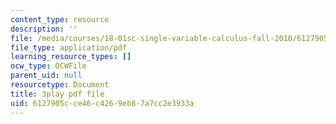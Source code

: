 ```yaml
---
content_type: resource
description: ''
file: /media/courses/18-01sc-single-variable-calculus-fall-2010/6127905cce46c4269eb87a7cc2e3933a_TQTDkpZP02A.pdf
file_type: application/pdf
learning_resource_types: []
ocw_type: OCWFile
parent_uid: null
resourcetype: Document
title: 3play pdf file
uid: 6127905c-ce46-c426-9eb8-7a7cc2e3933a
---
```

